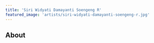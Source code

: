 ```yaml
---
title: 'Siri Widyati Damayanti Soengeng R'
featured_image: 'artists/siri-widyati-damayanti-soengeng-r.jpg'
---
```


## About



